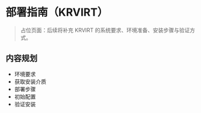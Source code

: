 <!-- legacy anchors -->
<span id="安装指南" style="display:none"></span>
<span id="部署文档" style="display:none"></span>
# 部署指南（KRVIRT）

> 占位页面：后续将补充 KRVIRT 的系统要求、环境准备、安装步骤与验证方式。

## 内容规划
- 环境要求
- 获取安装介质
- 部署步骤
- 初始配置
- 验证安装
